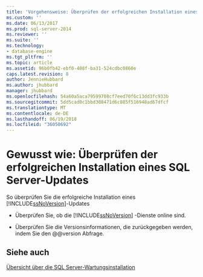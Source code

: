 ```yaml
---
title: 'Vorgehensweise: Überprüfen der erfolgreichen Installation eines SQL Server-Updates | Microsoft Docs'
ms.custom: ''
ms.date: 06/13/2017
ms.prod: sql-server-2014
ms.reviewer: ''
ms.suite: ''
ms.technology:
- database-engine
ms.tgt_pltfrm: ''
ms.topic: article
ms.assetid: 96b0fb42-ebf0-408f-ba31-524cdbc0860e
caps.latest.revision: 8
author: JennieHubbard
ms.author: jhubbard
manager: jhubbard
ms.openlocfilehash: 54a60a5aca79599708cf7eed70f6c13dd3fc933b
ms.sourcegitcommit: 5dd5cad0c1bbd308471d6c885f516948ad67dfcf
ms.translationtype: MT
ms.contentlocale: de-DE
ms.lasthandoff: 06/19/2018
ms.locfileid: "36050692"
---
```

# <a name="how-to-validate-successful-installation-of-a-sql-server-update"></a>Gewusst wie: Überprüfen der erfolgreichen Installation eines SQL Server-Updates
  So überprüfen Sie die erfolgreiche Installation eines [!INCLUDE[ssNoVersion](../../includes/ssnoversion-md.md)]-Updates  
  
-   Überprüfen Sie, ob die [!INCLUDE[ssNoVersion](../../includes/ssnoversion-md.md)] -Dienste online sind.  
  
-   Überprüfen Sie die Versionsinformationen, die zurückgegeben werden, indem Sie den @@version Abfrage.  
  
## <a name="see-also"></a>Siehe auch  
 [Übersicht über die SQL Server-Wartungsinstallation](../../../2014/sql-server/install/overview-of-sql-server-servicing-installation.md)  
  
  